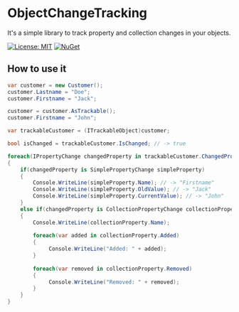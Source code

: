 # ObjectChangeTracking
It's a simple library to track property and collection changes in your objects.

[![License: MIT](https://img.shields.io/badge/License-MIT-yellow.svg?style=flat-square)](https://opensource.org/licenses/MIT)
[![NuGet](https://img.shields.io/nuget/v/ObjectChangeTracking.svg?style=flat-square)](https://www.nuget.org/packages/ObjectChangeTracking/)

## How to use it ##

```csharp
var customer = new Customer();
customer.Lastname = "Doe";
customer.Firstname = "Jack";

customer = customer.AsTrackable();
customer.Firstname = "John";

var trackableCustomer = (ITrackableObject)customer;

bool isChanged = trackableCustomer.IsChanged; // -> true

foreach(IPropertyChange changedProperty in trackableCustomer.ChangedProperties)
{
    if(changedProperty is SimplePropertyChange simpleProperty)
    {
        Console.WriteLine(simpleProperty.Name); // -> "Firstname"
        Console.WriteLine(simpleProperty.OldValue); // -> "Jack"
        Console.WriteLine(simpleProperty.CurrentValue); // -> "John"        
    }
    else if(changedProperty is CollectionPropertyChange collectionProperty)
    {
        Console.WriteLine(collectionProperty.Name);
        
        foreach(var added in collectionProperty.Added)
        {
             Console.WriteLine("Added: " + added);
        }
        
        foreach(var removed in collectionProperty.Removed)
        {
             Console.WriteLine("Removed: " + removed);
        }
    }
}
```
